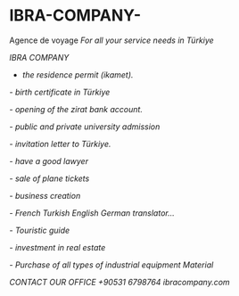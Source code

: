 # IBRA-COMPANY-
Agence de voyage 
*For all your service needs in Türkiye*

  *IBRA COMPANY*

 - *the residence permit (ikamet).*
      
  *- birth certificate in Türkiye*

  *- opening of the zirat bank account.*
 
   *- public and private university admission*
                     
  *- invitation letter to Türkiye.*
          
  *- have a good lawyer*

  *- sale of plane tickets*

  *- business creation*
                   
  *- French Turkish English German translator...*

  *- Touristic guide*

  *- investment in real estate*

  *- Purchase of all types of* *industrial equipment*
  *Material*

  *CONTACT OUR* *OFFICE +90531 6798764*
  *ibracompany.com*
